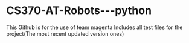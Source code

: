 # CS370-AT-Robots---python
This Github is for the use of team magenta
Includes all test files for the project(The most recent updated version ones)

